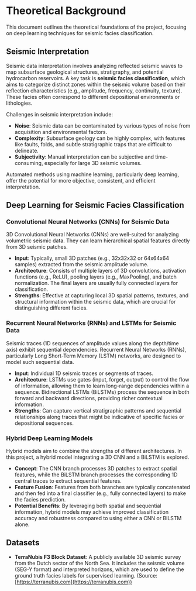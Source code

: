 # Theoretical Background

This document outlines the theoretical foundations of the project, focusing on deep learning techniques for seismic facies classification.

## Seismic Interpretation
Seismic data interpretation involves analyzing reflected seismic waves to map subsurface geological structures, stratigraphy, and potential hydrocarbon reservoirs. A key task is **seismic facies classification**, which aims to categorize distinct zones within the seismic volume based on their reflection characteristics (e.g., amplitude, frequency, continuity, texture). These facies often correspond to different depositional environments or lithologies.

Challenges in seismic interpretation include:
-   **Noise**: Seismic data can be contaminated by various types of noise from acquisition and environmental factors.
-   **Complexity**: Subsurface geology can be highly complex, with features like faults, folds, and subtle stratigraphic traps that are difficult to delineate.
-   **Subjectivity**: Manual interpretation can be subjective and time-consuming, especially for large 3D seismic volumes.

Automated methods using machine learning, particularly deep learning, offer the potential for more objective, consistent, and efficient interpretation.

## Deep Learning for Seismic Facies Classification

### Convolutional Neural Networks (CNNs) for Seismic Data
3D Convolutional Neural Networks (CNNs) are well-suited for analyzing volumetric seismic data. They can learn hierarchical spatial features directly from 3D seismic patches.
-   **Input**: Typically, small 3D patches (e.g., 32x32x32 or 64x64x64 samples) extracted from the seismic amplitude volume.
-   **Architecture**: Consists of multiple layers of 3D convolutions, activation functions (e.g., ReLU), pooling layers (e.g., MaxPooling), and batch normalization. The final layers are usually fully connected layers for classification.
-   **Strengths**: Effective at capturing local 3D spatial patterns, textures, and structural information within the seismic data, which are crucial for distinguishing different facies.

### Recurrent Neural Networks (RNNs) and LSTMs for Seismic Data
Seismic traces (1D sequences of amplitude values along the depth/time axis) exhibit sequential dependencies. Recurrent Neural Networks (RNNs), particularly Long Short-Term Memory (LSTM) networks, are designed to model such sequential data.
-   **Input**: Individual 1D seismic traces or segments of traces.
-   **Architecture**: LSTMs use gates (input, forget, output) to control the flow of information, allowing them to learn long-range dependencies within a sequence. Bidirectional LSTMs (BiLSTMs) process the sequence in both forward and backward directions, providing richer contextual information.
-   **Strengths**: Can capture vertical stratigraphic patterns and sequential relationships along traces that might be indicative of specific facies or depositional sequences.

### Hybrid Deep Learning Models
Hybrid models aim to combine the strengths of different architectures. In this project, a hybrid model integrating a 3D CNN and a BiLSTM is explored.
-   **Concept**: The CNN branch processes 3D patches to extract spatial features, while the BiLSTM branch processes the corresponding 1D central traces to extract sequential features.
-   **Feature Fusion**: Features from both branches are typically concatenated and then fed into a final classifier (e.g., fully connected layers) to make the facies prediction.
-   **Potential Benefits**: By leveraging both spatial and sequential information, hybrid models may achieve improved classification accuracy and robustness compared to using either a CNN or BiLSTM alone.

## Datasets
-   **TerraNubis F3 Block Dataset**: A publicly available 3D seismic survey from the Dutch sector of the North Sea. It includes the seismic volume (SEG-Y format) and interpreted horizons, which are used to define the ground truth facies labels for supervised learning. (Source: [https://terranubis.com](https://terranubis.com))

